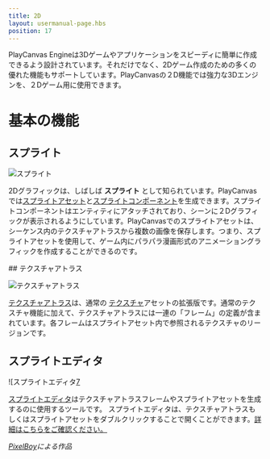 ```yaml
---
title: 2D
layout: usermanual-page.hbs
position: 17
---
```


PlayCanvas Engineは3Dゲームやアプリケーションをスピーディに簡単に作成できるよう設計されています。それだけでなく、2Dゲーム作成のための多くの優れた機能もサポートしています。PlayCanvasの２D機能では強力な3Dエンジンを、２Dゲーム用に使用できます。

# 基本の機能

## スプライト

![スプライト][5]

2Dグラフィックは、しばしば **スプライト** として知られています。PlayCanvasでは[スプライトアセット][0]と[スプライトコンポーネント][1]を生成できます。スプライトコンポーネントはエンティティにアタッチされており、シーンに２Dグラフィックが表示されるようにしています。PlayCanvasでのスプライトアセットは、シーケンス内のテクスチャアトラスから複数の画像を保存します。つまり、スプライトアセットを使用して、ゲーム内にパラパラ漫画形式のアニメーショングラフィックを作成することができるのです。

## テクスチャアトラス

![テクスチャアトラス][6]

[テクスチャアトラス][2]は、通常の [テクスチャ][3]アセットの拡張版です。通常のテクスチャ機能に加えて、テクスチャアトラスには一連の「フレーム」の定義が含まれています。各フレームはスプライトアセット内で参照されるテクスチャのリージョンです。

## スプライトエディタ

![スプライトエディタ[7]

 [スプライトエディタ][4]はテクスチャアトラスフレームやスプライトアセットを生成するのに使用するツールです。 スプライトエディタは、テクスチャアトラスもしくはスプライトアセットをダブルクリックすることで開くことができます。[詳細はこちらをご確認ください。][4]

*[PixelBoy](https://twitter.com/2pblog1)による作品*

[0]: /user-manual/assets/sprites
[1]: /user-manual/packs/components/sprite
[2]: /user-manual/assets/texture-atlas
[3]: /user-manual/assets/textures
[4]: /user-manual/2D/sprite-editor

[5]: /images/user-manual/2D/sprite.jpg
[6]: /images/user-manual/2D/texture-atlas.jpg
[7]: /images/user-manual/2D/sprite-editor.jpg

